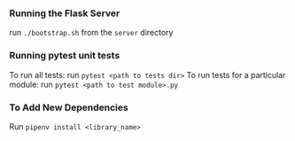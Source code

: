 ### Running the Flask Server
run `./bootstrap.sh` from the `server` directory

### Running pytest unit tests

To run all tests: run `pytest <path to tests dir>`
To run tests for a particular module: run `pytest <path to test module>.py`

### To Add New Dependencies
Run `pipenv install <library_name>`
